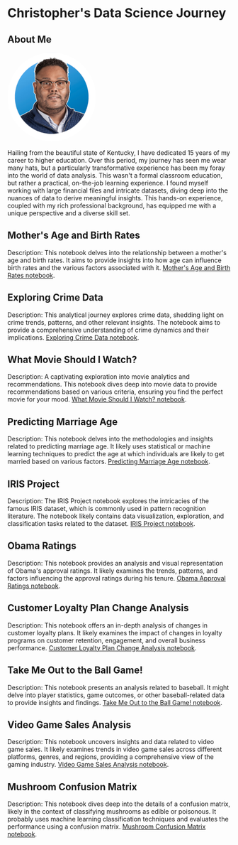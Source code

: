 # Christopher's Data Science Journey

<!-- About Me Section -->
<section id="about-me">
    <h2>About Me</h2>
    <img src="https://github.com/chsimpsonBU/FinalPortfolio/blob/84e9b3939a11221893f53d0c8a1dbe7fcb5e80dc/circle%20logo-PhotoRoom-PhotoRoom.png?raw=true" alt="Profile Photo" style="width:200px; border-radius: 50%;"><p>
        Hailing from the beautiful state of Kentucky, I have dedicated 15 years of my career to higher education. Over this period, my journey has seen me wear many hats, but a particularly transformative experience has been my foray into the world of data analysis. This wasn't a formal classroom education, but rather a practical, on-the-job learning experience. I found myself working with large financial files and intricate datasets, diving deep into the nuances of data to derive meaningful insights. This hands-on experience, coupled with my rich professional background, has equipped me with a unique perspective and a diverse skill set.
      </p>
</section>

<!-- Mother's Age and Birth Rates Section -->
<section id="mothers-age-birthrates">
    <h2>Mother's Age and Birth Rates</h2>
    <p>Description: This notebook delves into the relationship between a mother's age and birth rates. It aims to provide insights into how age can influence birth rates and the various factors associated with it.
       <a href="https://github.com/chsimpsonBU/FinalPortfolio/blob/130ada313aac33a57f350ce45c70c34e6c01a429/Week%207.ipynb">Mother's Age and Birth Rates notebook</a>.
    </p>
</section>
<!-- Exploring Crime Data Section -->
<section id="exploring-crime-data">
    <h2>Exploring Crime Data</h2>
    <p>Description: This analytical journey explores crime data, shedding light on crime trends, patterns, and other relevant insights. The notebook aims to provide a comprehensive understanding of crime dynamics and their implications.
       <a href="https://github.com/chsimpsonBU/FinalPortfolio/blob/130ada313aac33a57f350ce45c70c34e6c01a429/Week%203%264.ipynb">Exploring Crime Data notebook</a>.
    </p>
</section>

<!-- What Movie Should I Watch? Section -->
<section id="what-movie-should-i-watch">
    <h2>What Movie Should I Watch?</h2>
    <p>Description: A captivating exploration into movie analytics and recommendations. This notebook dives deep into movie data to provide recommendations based on various criteria, ensuring you find the perfect movie for your mood.
       <a href="https://github.com/chsimpsonBU/FinalPortfolio/blob/130ada313aac33a57f350ce45c70c34e6c01a429/Simpson630%20week10.2.ipynb">What Movie Should I Watch? notebook</a>.
    </p>
</section>


<!-- Predicting Marriage Age Section -->
<section id="predicting-marriage-age">
    <h2>Predicting Marriage Age</h2>
    <p>Description: This notebook delves into the methodologies and insights related to predicting marriage age. It likely uses statistical or machine learning techniques to predict the age at which individuals are likely to get married based on various factors.
       <a href="https://github.com/chsimpsonBU/FinalPortfolio/blob/130ada313aac33a57f350ce45c70c34e6c01a429/Week%2011.ipynb">Predicting Marriage Age notebook</a>.
    </p>
</section>

<!-- IRIS Project Section -->
<section id="iris-project">
    <h2>IRIS Project</h2>
    <p>Description: The IRIS Project notebook explores the intricacies of the famous IRIS dataset, which is commonly used in pattern recognition literature. The notebook likely contains data visualization, exploration, and classification tasks related to the dataset.
       <a href="https://github.com/chsimpsonBU/FinalPortfolio/blob/8aa295d295f7705cc07e6fcd84083dbef5f0cdde/550%20Week%202-checkpoint.ipynb">IRIS Project notebook</a>.
    </p>
</section>


<!-- Obama Ratings Section -->
<section id="obama-ratings">
    <h2>Obama Ratings</h2>
    <p>Description: This notebook provides an analysis and visual representation of Obama's approval ratings. It likely examines the trends, patterns, and factors influencing the approval ratings during his tenure.
       <a href="https://github.com/chsimpsonBU/FinalPortfolio/blob/a0b7f758677f85c21884255765a3f0a829638df5/Obama%20Approval%20Ratings%20Python.ipynb">Obama Approval Ratings notebook</a>.
    </p>
</section>

<!-- Customer Loyalty Plan Change Analysis Section -->
<section id="customer-loyalty">
    <h2>Customer Loyalty Plan Change Analysis</h2>
    <p>Description: This notebook offers an in-depth analysis of changes in customer loyalty plans. It likely examines the impact of changes in loyalty programs on customer retention, engagement, and overall business performance.
       <a href="https://github.com/chsimpsonBU/FinalPortfolio/blob/0112b63a5f68d079481b4eb2ab0e8ea24214724a/12.2%20Term%20Project.ipynb">Customer Loyalty Plan Change Analysis notebook</a>.
    </p>
</section>

<!-- Take Me Out to the Ball Game! Section -->
<section id="ball-game">
    <h2>Take Me Out to the Ball Game!</h2>
    <p>Description: This notebook presents an analysis related to baseball. It might delve into player statistics, game outcomes, or other baseball-related data to provide insights and findings.
       <a href="https://github.com/chsimpsonBU/FinalPortfolio/blob/58ff1a64c45ba4698d8b2cd3e625df4c29b80628/630%20week%203.ipynb">Take Me Out to the Ball Game! notebook</a>.
    </p>
</section>

<!-- Video Game Sales Analysis Section -->
<section id="video-game-sales">
    <h2>Video Game Sales Analysis</h2>
    <p>Description: This notebook uncovers insights and data related to video game sales. It likely examines trends in video game sales across different platforms, genres, and regions, providing a comprehensive view of the gaming industry.
       <a href="https://github.com/chsimpsonBU/FinalPortfolio/blob/a593b2a7f239ae2f1827181a678a94b3048b3372/DSC%20630%20Week%201.ipynb">Video Game Sales Analysis notebook</a>.
    </p>
</section>

<!-- Mushroom Confusion Matrix Section -->
<section id="mushroom-matrix">
    <h2>Mushroom Confusion Matrix</h2>
    <p>Description: This notebook dives deep into the details of a confusion matrix, likely in the context of classifying mushrooms as edible or poisonous. It probably uses machine learning classification techniques and evaluates the performance using a confusion matrix.
       <a href="https://github.com/chsimpsonBU/FinalPortfolio/blob/7110bfa6e563d06dd6b2fe1c57981c10a1417ea5/550Week7.ipynb">Mushroom Confusion Matrix notebook</a>.
    </p>
    <!-- Optionally, you can add more content or a brief description related to this project -->
</section>



